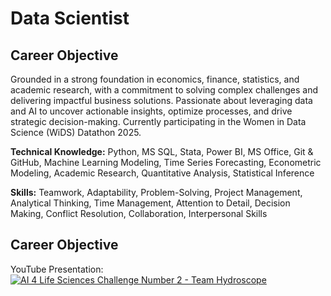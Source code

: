 Data Scientist
================================

Career Objective
-------------------------

Grounded in a strong foundation in economics, finance, statistics, and academic research, with a commitment to solving complex challenges and delivering impactful business solutions. Passionate about leveraging data and AI to uncover actionable insights, optimize processes, and drive strategic decision-making. Currently participating in the Women in Data Science (WiDS) Datathon 2025.

**Technical Knowledge:** Python, MS SQL, Stata, Power BI, MS Office, Git & GitHub, Machine Learning Modeling,
Time Series Forecasting, Econometric Modeling, Academic Research, Quantitative Analysis, Statistical Inference

**Skills:** Teamwork, Adaptability, Problem-Solving, Project Management, Analytical Thinking, Time Management, Attention to Detail, Decision Making, Conflict Resolution, Collaboration, Interpersonal Skills

Career Objective
-------------------------

YouTube Presentation: 
[![AI 4 Life Sciences Challenge Number 2 - Team Hydroscope](https://img.youtube.com/vi/UTqxLyytgKM/0.jpg)](https://www.youtube.com/watch?v=UTqxLyytgKM)

